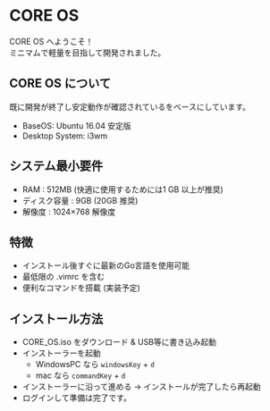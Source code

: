 # CORE OS
CORE OS へようこそ！  
ミニマムで軽量を目指して開発されました。  

## CORE OS について
既に開発が終了し安定動作が確認されているをベースにしています。  
- BaseOS: Ubuntu 16.04 安定版
- Desktop System: i3wm

## システム最小要件 
- RAM : 512MB (快適に使用するためには1 GB 以上が推奨) 
- ディスク容量 : 9GB (20GB 推奨) 
- 解像度 : 1024×768 解像度

## 特徴
- インストール後すぐに最新のGo言語を使用可能
- 最低限の .vimrc を含む
- 便利なコマンドを搭載 (実装予定)

## インストール方法
- CORE_OS.iso をダウンロード & USB等に書き込み起動
- インストーラーを起動
  - WindowsPC なら <code>windowsKey</code> + <code>d</code> 
  - mac なら <code>commandKey</code> + <code>d</code>
- インストーラーに沿って進める -> インストールが完了したら再起動
- ログインして準備は完了です。
